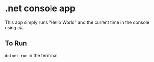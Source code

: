 # .net console app

This app simply runs  "Hello World" and the current time in the console using c#.

## To Run
``` dotnet run ``` in the terminal